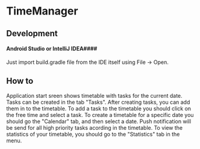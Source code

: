 # TimeManager
## Development ##
#### Android Studio or IntelliJ IDEA####
Just import build.gradle file from the IDE itself using File -> Open.

## How to ##
Application start sreen shows timetable with tasks for the current date.
Tasks can be created in the tab "Tasks". 
After creating tasks, you can add them in to the timetable. 
To add a task to the timetable you should click on the free time and select a task. 
To create a timetable for a specific date you should go the "Calendar" tab, and then select a date. 
Push notification will be send for all high priority tasks acording in the timetable.
To view the statistics of your timetable, you should go to the "Statistics" tab in the menu.
